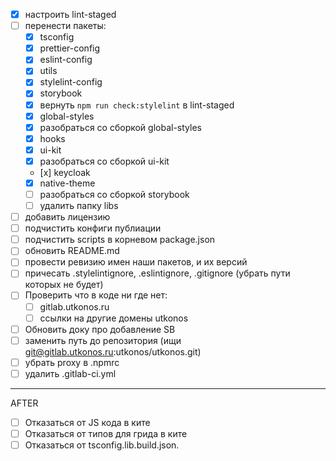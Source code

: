 - [x] настроить lint-staged
- [ ] перенести пакеты:
  - [x] tsconfig
  - [x] prettier-config
  - [x] eslint-config
  - [x] utils
  - [x] stylelint-config
  - [x] storybook
  - [x] вернуть `npm run check:stylelint` в lint-staged
  - [x] global-styles
  - [x] разобраться со сборкой global-styles
  - [x] hooks
  - [x] ui-kit
  - [x] разобраться со сборкой ui-kit
  - [х] keycloak
  - [x] native-theme
  - [ ] разобраться со сборкой storybook
  - [ ] удалить папку libs
- [ ] добавить лицензию
- [ ] подчистить конфиги публиации
- [ ] подчистить scripts в корневом package.json
- [ ] обновить README.md
- [ ] провести ревизию имен наши пакетов, и их версий
- [ ] причесать .stylelintignore, .eslintignore, .gitignore (убрать пути которых не будет)
- [ ] Проверить что в коде ни где нет:
  - [ ] gitlab.utkonos.ru
  - [ ] ссылки на другие домены utkonos
- [ ] Обновить доку про добавление SB
- [ ] заменить путь до репозитория (ищи git@gitlab.utkonos.ru:utkonos/utkonos.git)
- [ ] убрать proxy в .npmrc
- [ ] удалить .gitlab-ci.yml

---

AFTER

- [ ] Отказаться от JS кода в ките
- [ ] Отказаться от типов для грида в ките
- [ ] Отказаться от tsconfig.lib.build.json.
